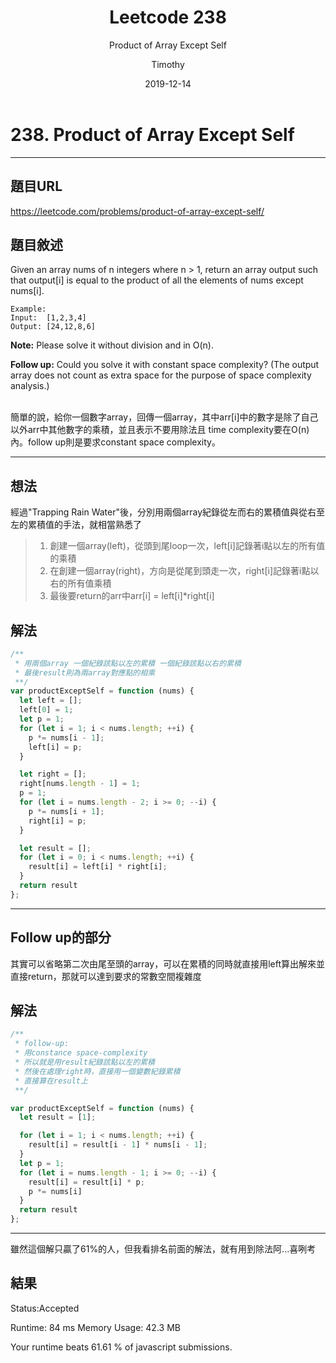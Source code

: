﻿---
layout: post
title: "Leetcode 238"
subtitle: "Product of Array Except Self"
date: 2019-12-14
author: "Timothy"
tags: Leetcode Javascript medium TopInterviewQuestions HardCollection
---

# 238. Product of Array Except Self

---

## 題目URL

https://leetcode.com/problems/product-of-array-except-self/

## 題目敘述

Given an array nums of n integers where n > 1,  return an array output such that output[i] is equal to the product of all the elements of nums except nums[i].
```
Example:
Input:  [1,2,3,4]
Output: [24,12,8,6]
```
**Note:** Please solve it without division and in O(n).

**Follow up:**
Could you solve it with constant space complexity? (The output array does not count as extra space for the purpose of space complexity analysis.)

<br>
簡單的說，給你一個數字array，回傳一個array，其中arr[i]中的數字是除了自己以外arr中其他數字的乘積，並且表示不要用除法且 time complexity要在O(n)內。follow up則是要求constant space complexity。


---
## 想法
經過"Trapping Rain Water"後，分別用兩個array紀錄從左而右的累積值與從右至左的累積值的手法，就相當熟悉了
> 1. 創建一個array(left)，從頭到尾loop一次，left[i]記錄著i點以左的所有值的乘積
> 2. 在創建一個array(right)，方向是從尾到頭走一次，right[i]記錄著i點以右的所有值乘積
> 3. 最後要return的arr中arr[i] = left[i]*right[i]

## 解法

```js
/**
 * 用兩個array 一個紀錄該點以左的累積 一個紀錄該點以右的累積
 * 最後result則為兩array對應點的相乘
 **/
var productExceptSelf = function (nums) {
  let left = [];
  left[0] = 1;
  let p = 1;
  for (let i = 1; i < nums.length; ++i) {
    p *= nums[i - 1];
    left[i] = p;
  }

  let right = [];
  right[nums.length - 1] = 1;
  p = 1;
  for (let i = nums.length - 2; i >= 0; --i) {
    p *= nums[i + 1];
    right[i] = p;
  }

  let result = [];
  for (let i = 0; i < nums.length; ++i) {
    result[i] = left[i] * right[i];
  }
  return result
};
```

---
## Follow up的部分
其實可以省略第二次由尾至頭的array，可以在累積的同時就直接用left算出解來並直接return，那就可以達到要求的常數空間複雜度

## 解法

```js
/**
 * follow-up:
 * 用constance space-complexity
 * 所以就是用result紀錄該點以左的累積
 * 然後在處理right時，直接用一個變數紀錄累積
 * 直接算在result上
 **/

var productExceptSelf = function (nums) {
  let result = [1];

  for (let i = 1; i < nums.length; ++i) {
    result[i] = result[i - 1] * nums[i - 1];
  }
  let p = 1;
  for (let i = nums.length - 1; i >= 0; --i) {
    result[i] = result[i] * p;
    p *= nums[i]
  }
  return result
};
```
---
雖然這個解只贏了61%的人，但我看排名前面的解法，就有用到除法阿...喜咧考

## 結果

Status:Accepted

Runtime: 84 ms
Memory Usage: 42.3  MB

Your runtime beats 61.61 % of javascript submissions.
